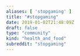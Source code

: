 ```yaml
---
aliases: [ 'stopgaming' ]
title: "#stopgaming"
date: 2019-01-02T21:48:09Z
draft: false
type: "community"
kind: "health_and_food"
subreddit: "stopgaming"
---
```

